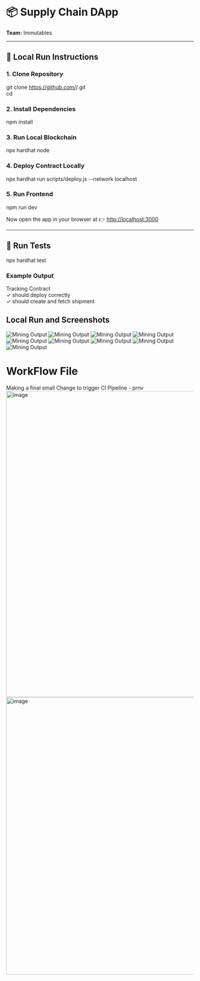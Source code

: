 # 📦 Supply Chain DApp  

**Team:** Immutables  

---

## 🚀 Local Run Instructions  

### 1. Clone Repository  
git clone https://github.com/<your-username>/<repo-name>.git  
cd <repo-name>

### 2. Install Dependencies  
npm install

### 3. Run Local Blockchain  
npx hardhat node

### 4. Deploy Contract Locally  
npx hardhat run scripts/deploy.js --network localhost

### 5. Run Frontend  
npm run dev

Now open the app in your browser at 👉 [http://localhost:3000](http://localhost:3000/)

---

## 🧪 Run Tests  
npx hardhat test

### Example Output  
Tracking Contract  
✓ should deploy correctly  
✓ should create and fetch shipment


## **Local Run and Screenshots**


![Mining Output](./Screenshots/Shot3.png)
![Mining Output](./Screenshots/Shot4.png)
![Mining Output](./Screenshots/Shot5.png)
![Mining Output](./Screenshots/Shot6.png)
![Mining Output](./Screenshots/Shot7.png)
![Mining Output](./Screenshots/Shot8.png)
![Mining Output](./Screenshots/Shot9.png)
![Mining Output](./Screenshots/Shot10.png)
![Mining Output](./Screenshots/Shot11.png)


# WorkFlow File


Making a final small Change to trigger CI Pipeline - prnv
<img width="1919" height="821" alt="image" src="https://github.com/user-attachments/assets/324ae64a-2134-44f0-83c1-a2883dc6b92e" />
<img width="1494" height="744" alt="image" src="https://github.com/user-attachments/assets/3dafaeac-33c9-4c62-8521-75852e9b6987" />



